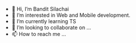 - 👋 Hi, I’m Bandit Silachai
- 👀 I’m interested in Web and Mobile development.
- 🌱 I’m currently learning TS
- 💞️ I’m looking to collaborate on ...
- 📫 How to reach me ...

<!---
windeverz/windeverz is a ✨ special ✨ repository because its `README.md` (this file) appears on your GitHub profile.
You can click the Preview link to take a look at your changes.
--->
